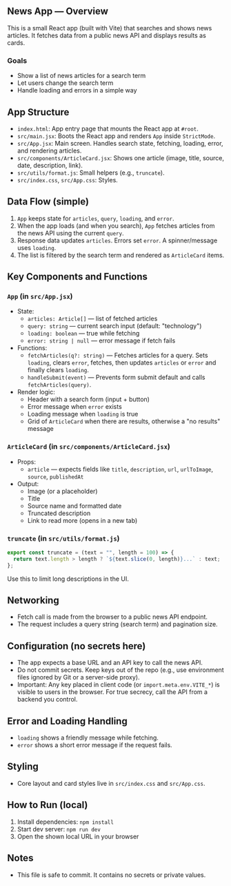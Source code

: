 ## News App — Overview

This is a small React app (built with Vite) that searches and shows news articles. It fetches data from a public news API and displays results as cards.

### Goals
- Show a list of news articles for a search term
- Let users change the search term
- Handle loading and errors in a simple way

## App Structure
- `index.html`: App entry page that mounts the React app at `#root`.
- `src/main.jsx`: Boots the React app and renders `App` inside `StrictMode`.
- `src/App.jsx`: Main screen. Handles search state, fetching, loading, error, and rendering articles.
- `src/components/ArticleCard.jsx`: Shows one article (image, title, source, date, description, link).
- `src/utils/format.js`: Small helpers (e.g., `truncate`).
- `src/index.css`, `src/App.css`: Styles.

## Data Flow (simple)
1. `App` keeps state for `articles`, `query`, `loading`, and `error`.
2. When the app loads (and when you search), `App` fetches articles from the news API using the current `query`.
3. Response data updates `articles`. Errors set `error`. A spinner/message uses `loading`.
4. The list is filtered by the search term and rendered as `ArticleCard` items.

## Key Components and Functions

### `App` (in `src/App.jsx`)
- State:
  - `articles: Article[]` — list of fetched articles
  - `query: string` — current search input (default: "technology")
  - `loading: boolean` — true while fetching
  - `error: string | null` — error message if fetch fails
- Functions:
  - `fetchArticles(q?: string)` — Fetches articles for a query. Sets `loading`, clears `error`, fetches, then updates `articles` or `error` and finally clears `loading`.
  - `handleSubmit(event)` — Prevents form submit default and calls `fetchArticles(query)`.
- Render logic:
  - Header with a search form (input + button)
  - Error message when `error` exists
  - Loading message when `loading` is true
  - Grid of `ArticleCard` when there are results, otherwise a "no results" message

### `ArticleCard` (in `src/components/ArticleCard.jsx`)
- Props:
  - `article` — expects fields like `title`, `description`, `url`, `urlToImage`, `source`, `publishedAt`
- Output:
  - Image (or a placeholder)
  - Title
  - Source name and formatted date
  - Truncated description
  - Link to read more (opens in a new tab)

### `truncate` (in `src/utils/format.js`)
```javascript
export const truncate = (text = "", length = 100) => {
  return text.length > length ? `${text.slice(0, length)}...` : text;
};
```
Use this to limit long descriptions in the UI.

## Networking
- Fetch call is made from the browser to a public news API endpoint.
- The request includes a query string (search term) and pagination size.

## Configuration (no secrets here)
- The app expects a base URL and an API key to call the news API.
- Do not commit secrets. Keep keys out of the repo (e.g., use environment files ignored by Git or a server-side proxy).
- Important: Any key placed in client code (or `import.meta.env.VITE_*`) is visible to users in the browser. For true secrecy, call the API from a backend you control.

## Error and Loading Handling
- `loading` shows a friendly message while fetching.
- `error` shows a short error message if the request fails.

## Styling
- Core layout and card styles live in `src/index.css` and `src/App.css`.

## How to Run (local)
1. Install dependencies: `npm install`
2. Start dev server: `npm run dev`
3. Open the shown local URL in your browser

## Notes
- This file is safe to commit. It contains no secrets or private values.

